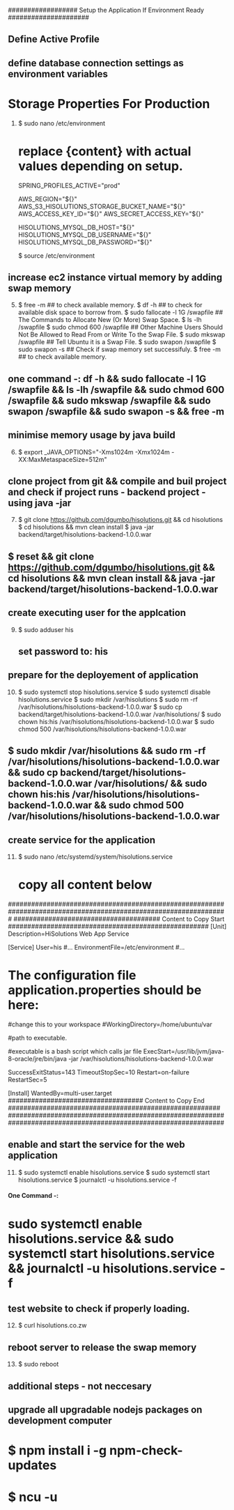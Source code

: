 ##################     Setup the Application If Environment Ready      #####################

## Define Active Profile
## define database connection settings as environment variables
# Storage Properties For Production
1.  $ sudo nano /etc/environment
    # replace {content} with actual values depending on setup. 

      SPRING_PROFILES_ACTIVE="prod"  

      AWS_REGION="${}"
      AWS_S3_HISOLUTIONS_STORAGE_BUCKET_NAME="${}"
      AWS_ACCESS_KEY_ID="${}"
      AWS_SECRET_ACCESS_KEY="${}"
 
      HISOLUTIONS_MYSQL_DB_HOST="${}"
      HISOLUTIONS_MYSQL_DB_USERNAME="${}"
      HISOLUTIONS_MYSQL_DB_PASSWORD="${}"

    $ source /etc/environment  

## increase ec2 instance virtual memory by adding swap memory
5.  $ free -m                          ## to check available memory.
    $ df -h                            ## to check for available disk space to borrow from.
    $ sudo fallocate -l 1G /swapfile   ## The Commands to Allocate New (Or More) Swap Space.
    $ ls -lh /swapfile 
    $ sudo chmod 600 /swapfile         ## Other Machine Users Should Not Be Allowed to Read From or Write To the Swap File.
    $ sudo mkswap /swapfile            ## Tell Ubuntu it is a Swap File.
    $ sudo swapon /swapfile
    $ sudo swapon -s                   ## Check if swap memory set successifuly.
    $ free -m                          ## to check available memory. 

## one command -: df -h && sudo fallocate -l 1G /swapfile && ls -lh /swapfile && sudo chmod 600 /swapfile && sudo mkswap /swapfile && sudo swapon /swapfile && sudo swapon -s && free -m 
 
## minimise memory usage by java build
6.  $ export _JAVA_OPTIONS="-Xms1024m -Xmx1024m -XX:MaxMetaspaceSize=512m"

## clone project from git && compile and buil project and check if project runs - backend project - using java -jar
7.  $ git clone https://github.com/dgumbo/hisolutions.git && cd hisolutions  
    $ cd hisolutions && mvn clean install
    $ java -jar backend/target/hisolutions-backend-1.0.0.war

##  $ reset && git clone https://github.com/dgumbo/hisolutions.git && cd hisolutions && mvn clean install && java -jar backend/target/hisolutions-backend-1.0.0.war

## create executing user for the applcation
9. $ sudo adduser his
     ## set password to: his

## prepare for the deployement of application
10. $ sudo systemctl stop hisolutions.service
    $ sudo systemctl disable hisolutions.service
    $ sudo mkdir /var/hisolutions
    $ sudo rm -rf /var/hisolutions/hisolutions-backend-1.0.0.war
    $ sudo cp backend/target/hisolutions-backend-1.0.0.war /var/hisolutions/
    $ sudo chown his:his /var/hisolutions/hisolutions-backend-1.0.0.war
    $ sudo chmod 500 /var/hisolutions/hisolutions-backend-1.0.0.war

##  $ sudo mkdir /var/hisolutions && sudo rm -rf /var/hisolutions/hisolutions-backend-1.0.0.war && sudo cp backend/target/hisolutions-backend-1.0.0.war /var/hisolutions/ && sudo chown his:his /var/hisolutions/hisolutions-backend-1.0.0.war && sudo chmod 500 /var/hisolutions/hisolutions-backend-1.0.0.war 


##  create service for the application
11. $ sudo nano /etc/systemd/system/hisolutions.service
      # copy all content below


#################################################################################################################
###################################### Content to Copy Start ####################################################
[Unit]
Description=HiSolutions Web App Service

[Service]
User=his
#...
EnvironmentFile=/etc/environment
#...
# The configuration file application.properties should be here:

#change this to your workspace
#WorkingDirectory=/home/ubuntu/var

#path to executable. 

#executable is a bash script which calls jar file
ExecStart=/usr/lib/jvm/java-8-oracle/jre/bin/java -jar /var/hisolutions/hisolutions-backend-1.0.0.war

SuccessExitStatus=143
TimeoutStopSec=10
Restart=on-failure
RestartSec=5

[Install]
WantedBy=multi-user.target
################################### Content to Copy End  #######################################################
################################################################################################################


## enable and start the service for the web application
11. $ sudo systemctl enable hisolutions.service
    $ sudo systemctl start hisolutions.service
    $ journalctl -u hisolutions.service -f

#### One Command -: 
# sudo systemctl enable hisolutions.service && sudo systemctl start hisolutions.service && journalctl -u hisolutions.service -f

## test website to check if properly loading.
12. $ curl hisolutions.co.zw

## reboot server to release the swap memory 
13. $ sudo reboot



## additional steps - not neccesary
## upgrade all upgradable nodejs packages on development computer
#   $ npm install i -g npm-check-updates
#   $ ncu -u


